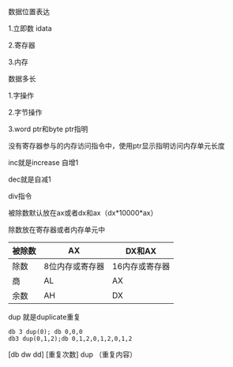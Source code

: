 数据位置表达

1.立即数 idata

2.寄存器

3.内存

数据多长

1.字操作

2.字节操作

3.word ptr和byte ptr指明

没有寄存器参与的内存访问指令中，使用ptr显示指明访问内存单元长度

inc就是increase 自增1

dec就是自减1

div指令

被除数默认放在ax或者dx和ax（dx\*10000*ax）

除数放在寄存器或者内存单元中

| 被除数 | AX              | DX和AX         |
| ------ | --------------- | -------------- |
| 除数   | 8位内存或寄存器 | 16内存或寄存器 |
| 商     | AL              | AX             |
| 余数   | AH              | DX             |

 

dup 就是duplicate重复

```assembly
db 3 dup(0); db 0,0,0
db3 dup(0,1,2);db 0,1,2,0,1,2,0,1,2
```

[db dw dd] [重复次数] dup （重复内容）



